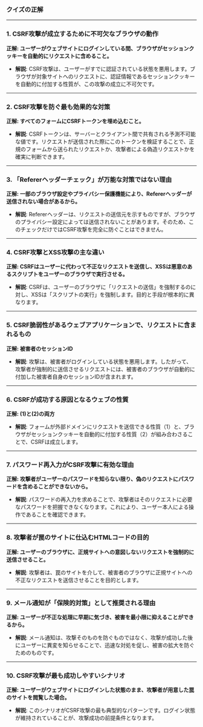 ### クイズの正解

---

### 1. CSRF攻撃が成立するために不可欠なブラウザの動作

**正解: ユーザーがウェブサイトにログインしている間、ブラウザがセッションクッキーを自動的にリクエストに含めること。**

* **解説**: CSRF攻撃は、ユーザーがすでに認証されている状態を悪用します。ブラウザが対象サイトへのリクエストに、認証情報であるセッションクッキーを自動的に付加する性質が、この攻撃の成立に不可欠です。

---

### 2. CSRF攻撃を防ぐ最も効果的な対策

**正解: すべてのフォームにCSRFトークンを埋め込むこと。**

* **解説**: CSRFトークンは、サーバーとクライアント間で共有される予測不可能な値です。リクエストが送信された際にこのトークンを検証することで、正規のフォームから送られたリクエストか、攻撃者による偽造リクエストかを確実に判断できます。

---

### 3. 「Refererヘッダーチェック」が万能な対策ではない理由

**正解: 一部のブラウザ設定やプライバシー保護機能により、Refererヘッダーが送信されない場合があるから。**

* **解説**: Refererヘッダーは、リクエストの送信元を示すものですが、ブラウザのプライバシー設定によっては送信されないことがあります。そのため、このチェックだけではCSRF攻撃を完全に防ぐことはできません。

---

### 4. CSRF攻撃とXSS攻撃の主な違い

**正解: CSRFはユーザーに代わって不正なリクエストを送信し、XSSは悪意のあるスクリプトをユーザーのブラウザで実行させる。**

* **解説**: CSRFは、ユーザーのブラウザに「リクエストの送信」を強制するのに対し、XSSは「スクリプトの実行」を強制します。目的と手段が根本的に異なります。

---

### 5. CSRF脆弱性があるウェブアプリケーションで、リクエストに含まれるもの

**正解: 被害者のセッションID**

* **解説**: 攻撃は、被害者がログインしている状態を悪用します。したがって、攻撃者が強制的に送信させるリクエストには、被害者のブラウザが自動的に付加した被害者自身のセッションIDが含まれます。

---

### 6. CSRFが成功する原因となるウェブの性質

**正解: (1)と(2)の両方**

* **解説**: フォームが外部ドメインにリクエストを送信できる性質（1）と、ブラウザがセッションクッキーを自動的に付加する性質（2）が組み合わさることで、CSRFは成立します。

---

### 7. パスワード再入力がCSRF攻撃に有効な理由

**正解: 攻撃者がユーザーのパスワードを知らない限り、偽のリクエストにパスワードを含めることができないから。**

* **解説**: パスワードの再入力を求めることで、攻撃者はそのリクエストに必要なパスワードを把握できなくなります。これにより、ユーザー本人による操作であることを確認できます。

---

### 8. 攻撃者が罠のサイトに仕込むHTMLコードの目的

**正解: ユーザーのブラウザに、正規サイトへの意図しないリクエストを強制的に送信させること。**

* **解説**: 攻撃者は、罠のサイトを介して、被害者のブラウザに正規サイトへの不正なリクエストを送信させることを目的とします。

---

### 9. メール通知が「保険的対策」として推奨される理由

**正解: ユーザーが不正な処理に早期に気づき、被害を最小限に抑えることができるから。**

* **解説**: メール通知は、攻撃そのものを防ぐものではなく、攻撃が成功した後にユーザーに異変を知らせることで、迅速な対処を促し、被害の拡大を防ぐためのものです。

---

### 10. CSRF攻撃が最も成功しやすいシナリオ

**正解: ユーザーがウェブサイトにログインした状態のまま、攻撃者が用意した罠のサイトを閲覧した場合。**

* **解説**: このシナリオがCSRF攻撃の最も典型的なパターンです。ログイン状態が維持されていることが、攻撃成功の前提条件となります。